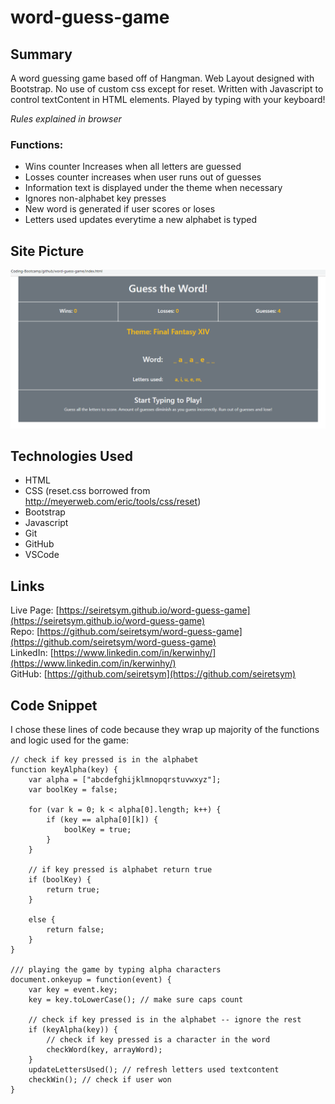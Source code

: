 # word-guess-game

## Summary
A word guessing game based off of Hangman. Web Layout designed with Bootstrap. No use of custom css except for reset. Written with Javascript to control textContent in HTML elements. Played by typing with your keyboard!

*Rules explained in browser*

### **Functions:**
- Wins counter Increases when all letters are guessed
- Losses counter increases when user runs out of guesses
- Information text is displayed under the theme when necessary
- Ignores non-alphabet key presses
- New word is generated if user scores or loses
- Letters used updates everytime a new alphabet is typed

## Site Picture
![Word Guess Game](assets/images/readme.PNG)

## Technologies Used
- HTML
- CSS (reset.css borrowed from http://meyerweb.com/eric/tools/css/reset)
- Bootstrap
- Javascript
- Git
- GitHub
- VSCode

## Links
Live Page: [https://seiretsym.github.io/word-guess-game](https://seiretsym.github.io/word-guess-game)<br>
Repo: [https://github.com/seiretsym/word-guess-game](https://github.com/seiretsym/word-guess-game)<br>
LinkedIn: [https://www.linkedin.com/in/kerwinhy/](https://www.linkedin.com/in/kerwinhy/)<br>
GitHub: [https://github.com/seiretsym](https://github.com/seiretsym)<br>

## Code Snippet
I chose these lines of code because they wrap up majority of the functions and logic used for the game:
```
// check if key pressed is in the alphabet
function keyAlpha(key) {
    var alpha = ["abcdefghijklmnopqrstuvwxyz"];
    var boolKey = false;

    for (var k = 0; k < alpha[0].length; k++) {
        if (key == alpha[0][k]) {
            boolKey = true;
        }
    }

    // if key pressed is alphabet return true
    if (boolKey) {
        return true;
    }

    else {
        return false;
    }
}

/// playing the game by typing alpha characters
document.onkeyup = function(event) {
    var key = event.key;
    key = key.toLowerCase(); // make sure caps count

    // check if key pressed is in the alphabet -- ignore the rest
    if (keyAlpha(key)) {
        // check if key pressed is a character in the word
        checkWord(key, arrayWord);
    }
    updateLettersUsed(); // refresh letters used textcontent
    checkWin(); // check if user won
}
```
